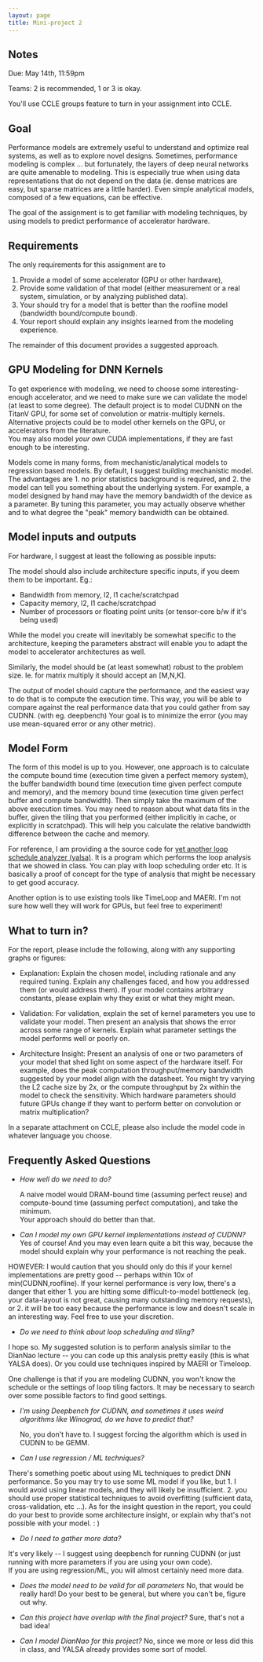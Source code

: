 ```yaml
---
layout: page
title: Mini-project 2
---
```


## Notes

Due: May 14th, 11:59pm

Teams: 2 is recommended, 1 or 3 is okay.

You'll use CCLE groups feature to turn in your assignment into CCLE.


## Goal 

Performance models are extremely useful to understand and optimize real systems, 
as well as to explore novel designs.  Sometimes, performance modeling is complex ...
but fortunately, the layers of deep neural networks are quite amenable to modeling. 
This is especially true when
using data representations that do not depend on the data (ie. dense
matrices are easy, but sparse matrices are a little harder). 
Even simple analytical models, composed of a few equations, can be effective.

The goal of the assignment is to get familiar with modeling techniques, by using models 
to predict performance of accelerator hardware.  

## Requirements

The only requirements for this assignment are to 
  1. Provide a model of some accelerator (GPU or other hardware), 
  2. Provide some validation of that model (either measurement 
     or a real system, simulation, or by analyzing published data).
  3. Your should try for a model that is better than the
      roofline model (bandwidth bound/compute bound).  
  4.  Your report should explain any insights learned from the modeling experience.  

The remainder of this document provides a suggested approach.

## GPU Modeling for DNN Kernels

To get experience with modeling, we need to choose some interesting-enough
accelerator, and we need to make sure we can validate the model (at least to
some degree).  The default project is to model CUDNN on the TitanV GPU, for 
some set of convolution or matrix-multiply kernels.  Alternative projects could
be to model other kernels on the GPU, or accelerators from the literature.  
You may also model *your own* CUDA implementations, if they are fast enough to
be interesting. 
 
Models come in many forms, from mechanistic/analytical models to regression based models.
By default, I suggest building mechanistic model.  The advantages are 1. no prior statistics
background is required, and 2. the model can tell you something about the underlying
system.  For example, a model designed by hand may have the memory bandwidth of the
device as a parameter.  By tuning this parameter, you may actually observe whether and to what
degree the "peak" memory bandwidth can be obtained.  

## Model inputs and outputs

For hardware, I suggest at least the following as possible inputs:

The model should also include architecture specific inputs, if you deem them to be important.  Eg.:
* Bandwidth from memory, l2, l1 cache/scratchpad
* Capacity memory, l2, l1 cache/scratchpad
* Number of processors or floating point units (or tensor-core b/w if it's being used)

While the model you create will inevitably be somewhat specific to the 
architecture, keeping the parameters abstract will enable you to adapt the
model to accelerator architectures as well.

Similarly, the model should be (at least somewhat) robust to the problem size. 
Ie. for matrix multiply it should accept an [M,N,K].

The output of model should capture the performance, and the easiest way to do that is to
compute the execution time. This way, you will be able to compare
against the real performance data that you could gather from say CUDNN. (with eg. deepbench)
Your goal is to minimize the error (you may use mean-squared error or any other metric).  

## Model Form

The form of this model is up to you.  However, one approach is to calculate the
compute bound time (execution time given a perfect memory system), the buffer
bandwidth bound time (execution time given perfect compute and memory), and the
memory bound time (execution time given perfect buffer and compute bandwidth).
Then simply take the maximum of the above execution times.  You may need to
reason about what data fits in the buffer, given the tiling that you performed
(either implicitly in cache, or explicitly in scratchpad).  This will help you calculate the
relative bandwidth difference between the cache and memory.


For reference, I am providing a the source code 
for [yet another loop schedule analyzer (yalsa)](https://github.com/PolyArch/yalsa).
It is a program which performs the loop analysis that we showed in class.  You can play
with loop scheduling order etc. It is basically a
 proof of concept for the type of analysis that might be necessary to get
good accuracy.  

Another option is to use existing tools like TimeLoop and MAERI.  I'm not sure
how well they will work for GPUs, but feel free to experiment!

## What to turn in?

For the report, please include the following, along with any supporting graphs or figures:

* Explanation:  Explain the chosen model, including rationale and any required tuning.  Explain
any challenges faced, and how you addressed them (or would address them).  If your model
contains arbitrary constants, please explain why they exist or what they might mean.

* Validation:  For validation, explain the set of kernel parameters you use to validate your model.
Then present an analysis that shows the error across some range of kernels.  Explain what parameter
settings the model performs well or poorly on. 

* Architecture Insight: Present an analysis of one or two parameters of your model that shed light
on some aspect of the hardware itself.  For example, does the peak computation throughput/memory
bandwidth suggested by your model align with the datasheet.  You might try varying the L2 cache 
size by 2x, or the compute throughput by 2x within the model to check the sensitivity.
Which hardware parameters should future GPUs change if they
want to perform better on convolution or matrix multiplication? 

In a separate attachment on CCLE, please also include the model code in whatever language you choose.

## Frequently Asked Questions

* *How well do we need to do?*

  A naive model would DRAM-bound time (assuming perfect reuse) 
and compute-bound time (assuming perfect computation), and take the minimum.  
Your approach should do better than that.

* *Can I model my own GPU kernel implementations instead of CUDNN?*
Yes of course!  And you may even learn quite a bit this way, because the model
should explain why your performance is not reaching the peak.

HOWEVER: I would caution that you should only do this if your kernel
implementations are pretty good -- perhaps within 10x of min(CUDNN,roofline).
If your kernel performance is very low, there's a danger 
that either 1. you are hitting some difficult-to-model bottleneck
(eg. your data-layout is not great, causing many outstanding memory requests), 
or 2. it will be too easy because the performance is low
and doesn't scale in an interesting way.  Feel free to use your discretion.

* *Do we need to think about loop scheduling and tiling?*

I hope so.  My suggested solution is to perform analysis similar to the DianNao
lecture -- you can code up this analysis pretty easily (this is what YALSA does). Or you could use techniques inspired by MAERI or Timeloop.

One challenge is that if you are modeling CUDNN, you won't know the schedule
or the settings of loop tiling factors.  It may be necessary to search over some
possible factors to find good settings.

* *I'm using Deepbench for CUDNN, and sometimes it uses weird algorithms like 
Winograd, do we have to predict that?*

  No, you don't have to.  I suggest forcing the algorithm which is used in CUDNN to be GEMM.

* *Can I use regression / ML techniques?*

There's something poetic about using ML techniques to predict DNN performance.
So you may try to use some ML model if you like, but 1. I would avoid using
linear models, and they will likely be insufficient.
2. you should use proper statistical techniques to avoid overfitting
   (sufficient data, cross-validation, etc ...).  As for the insight question
in the report, you could do your best to provide some architecture insight, or
explain why that's not possible with your model. : )

* *Do I need to gather more data?*

It's very likely -- I suggest using deepbench for running CUDNN (or just running
with more parameters if you are using your own code).  
If you are using regression/ML, you will almost certainly need more data.

* *Does the model need to be valid for all parameters*
  No, that would be really hard!  Do your best to be general, 
but where you can't be, figure out why.

* *Can this project have overlap with the final project?*
Sure, that's not a bad idea!

* *Can I model DianNao for this project?*
No, since we more or less did this in class, and YALSA already provides some sort of model.
 

